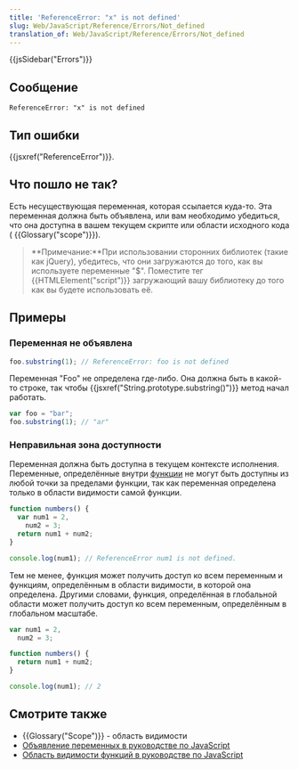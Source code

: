 ```yaml
---
title: 'ReferenceError: "x" is not defined'
slug: Web/JavaScript/Reference/Errors/Not_defined
translation_of: Web/JavaScript/Reference/Errors/Not_defined
---
```


{{jsSidebar("Errors")}}

## Сообщение

```
ReferenceError: "x" is not defined
```

## Тип ошибки

{{jsxref("ReferenceError")}}.

## Что пошло не так?

Есть несуществующая переменная, которая ссылается куда-то. Эта переменная должна быть объявлена, или вам необходимо убедиться, что она доступна в вашем текущем скрипте или области исходного кода ( {{Glossary("scope")}}).

> **Примечание:**При использовании сторонних библиотек (такие как jQuery), убедитесь, что они загружаются до того, как вы используете переменные "$". Поместите тег {{HTMLElement("script")}} загружающий вашу библиотеку до того как вы будете использовать её.

## Примеры

### Переменная не объявлена

```js example-bad
foo.substring(1); // ReferenceError: foo is not defined
```

Переменная "Foo" не определена где-либо. Она должна быть в какой-то строке, так чтобы {{jsxref("String.prototype.substring()")}} метод начал работать.

```js example-good
var foo = "bar";
foo.substring(1); // "ar"
```

### Неправильная зона доступности

Переменная должна быть доступна в текущем контексте исполнения. Переменные, определённые внутри [функции](/ru/docs/Web/JavaScript/Reference/Functions) не могут быть доступны из любой точки за пределами функции, так как переменная определена только в области видимости самой функции.

```js example-bad
function numbers() {
  var num1 = 2,
    num2 = 3;
  return num1 + num2;
}

console.log(num1); // ReferenceError num1 is not defined.
```

Тем не менее, функция может получить доступ ко всем переменным и функциям, определённым в области видимости, в которой она определена. Другими словами, функция, определённая в глобальной области может получить доступ ко всем переменным, определённым в глобальном масштабе.

```js example-good
var num1 = 2,
  num2 = 3;

function numbers() {
  return num1 + num2;
}

console.log(num1); // 2
```

## Смотрите также

- {{Glossary("Scope")}} - область видимости
- [Объявление переменных в руководстве по JavaScript](/ru/docs/Web/JavaScript/Guide/Grammar_and_types#Объявления)
- [Область видимости функций в руководстве по JavaScript](/ru/docs/Web/JavaScript/Guide/Functions#Область_данных_и_замыкания)
